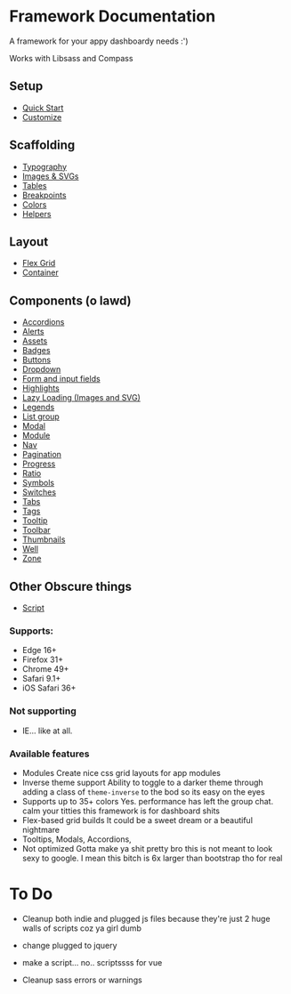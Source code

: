 # Framework Documentation

A framework for your appy dashboardy needs :')

Works with Libsass and Compass

## Setup

- [Quick Start](docs/sections/setup/quickstart.md)
- [Customize](docs/sections/setup/customize.md)

## Scaffolding

- [Typography](docs/sections/scaffolding/typography.md)
- [Images & SVGs](docs/sections/scaffolding/images.md)
- [Tables](docs/sections/scaffolding/table.md)
- [Breakpoints](docs/sections/scaffolding/breakpoint.md)
- [Colors](docs/sections/scaffolding/colors.md)
- [Helpers](docs/sections/scaffolding/helpers.md)

## Layout

- [Flex Grid](docs/sections/layout/flexgrid.md)
- [Container](docs/sections/layout/container.md)

## Components (o lawd)

- [Accordions](docs/sections/components/accordion.md)
- [Alerts](docs/sections/components/alert.md)
- [Assets](docs/sections/components/asset.md)
- [Badges](docs/sections/components/badge.md)
- [Buttons](docs/sections/components/button.md)
- [Dropdown](docs/sections/components/dropdown.md)
- [Form and input fields](docs/sections/components/form.md)
- [Highlights](docs/sections/components/highlight.md)
- [Lazy Loading (Images and SVG)](docs/sections/components/lazy.md)
- [Legends](docs/sections/components/legend.md)
- [List group](docs/sections/components/list-group.md)
- [Modal](docs/sections/components/modal.md)
- [Module](docs/sections/components/module.md)
- [Nav](docs/sections/components/nav.md)
- [Pagination](docs/sections/components/pagination.md)
- [Progress](docs/sections/components/progress.md)
- [Ratio](docs/sections/components/ratio.md)
- [Symbols](docs/sections/components/symbol.md)
- [Switches](docs/sections/components/switch.md)
- [Tabs](docs/sections/components/tabs.md)
- [Tags](docs/sections/components/tag.md)
- [Tooltip](docs/sections/components/tooltip.md)
- [Toolbar](docs/sections/components/toolbar.md)
- [Thumbnails](docs/sections/components/thumbnail.md)
- [Well](docs/sections/components/trumbowyg.md)
- [Zone](docs/sections/components/zone.md)

## Other Obscure things

- [Script](docs/sections/other/script.md)

### Supports:

- Edge 16+
- Firefox 31+
- Chrome 49+
- Safari 9.1+
- iOS Safari 36+

### Not supporting

- IE... like at all.

### Available features

- Modules
  Create nice css grid layouts for app modules
- Inverse theme support
  Ability to toggle to a darker theme through adding a class of `theme-inverse` to the bod so its easy on the eyes
- Supports up to 35+ colors
  Yes. performance has left the group chat. calm your titties this framework is for dashboard shits
- Flex-based grid builds
  It could be a sweet dream or a beautiful nightmare
- Tooltips, Modals, Accordions,
- Not optimized
  Gotta make ya shit pretty bro this is not meant to look sexy to google. I mean this bitch is 6x larger than bootstrap tho for real

# To Do

- Cleanup both indie and plugged js files because they're just 2 huge walls of scripts coz ya girl dumb

- change plugged to jquery

- make a script... no.. scriptssss for vue

- Cleanup sass errors or warnings
